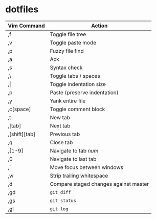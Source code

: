 dotfiles
========
| Vim Command | Action |
| --- | --- |
| ,f | Toggle file tree |
| ,v | Toggle paste mode |
| ,p | Fuzzy file find |
| ,a | Ack |
| ,s | Syntax check |
| ,\ | Toggle tabs / spaces |
| ,\| | Toggle indentation size |
| ,p | Paste (preserve indentation) |
| ,y | Yank entire file |
| ,c[space] | Toggle comment block |
| ,t | New tab |
| ,[tab] | Next tab |
| ,[shift][tab] | Previous tab |
| ,q | Close tab |
| ,[1-9] | Navigate to tab _num_ |
| ,0 | Navigate to last tab |
| ,` | Move focus between windows |
| ,w | Strip trailing whitespace |
| ,d | Compare staged changes against master |
| ,gd | `git diff` |
| ,gs | `git status` |
| ,gl | `git log` |
